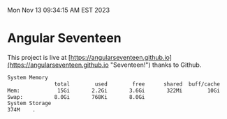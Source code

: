 Mon Nov 13 09:34:15 AM EST 2023

# Angular Seventeen


This project is live at [https://angularseventeen.github.io](https://angularseventeen.github.io "Seventeen!") thanks to Github.

```bash
System Memory
               total        used        free      shared  buff/cache   available
Mem:            15Gi       2.2Gi       3.6Gi       322Mi        10Gi        13Gi
Swap:          8.0Gi       768Ki       8.0Gi
System Storage
374M	.
```
```bash
